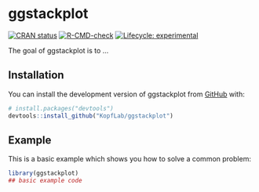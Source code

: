 
<!-- README.md is generated from README.Rmd. Please edit that file -->

# ggstackplot

<!-- badges: start -->

[![CRAN
status](https://www.r-pkg.org/badges/version/ggstackplot)](https://CRAN.R-project.org/package=ggstackplot)
[![R-CMD-check](https://github.com/KopfLab/ggstackplot/actions/workflows/R-CMD-check.yaml/badge.svg)](https://github.com/KopfLab/ggstackplot/actions/workflows/R-CMD-check.yaml)
[![Lifecycle:
experimental](https://img.shields.io/badge/lifecycle-experimental-orange.svg)](https://lifecycle.r-lib.org/articles/stages.html#experimental)
<!-- badges: end -->

The goal of ggstackplot is to …

## Installation

You can install the development version of ggstackplot from
[GitHub](https://github.com/) with:

``` r
# install.packages("devtools")
devtools::install_github("KopfLab/ggstackplot")
```

## Example

This is a basic example which shows you how to solve a common problem:

``` r
library(ggstackplot)
## basic example code
```
